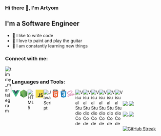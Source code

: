 ### Hi there 👋, I'm Artyom

## I'm a Software Engineer
- 💪 I like to write code
- 🎉 I love to paint and play the guitar
- 🥅 I am constantly learning new things 

### Connect with me:

[<img align="left" alt="timmy_mar | telegram" width="22px" src="https://cdn.worldvectorlogo.com/logos/telegram-1.svg" />][tg]

<br />

### Languages and Tools:

<img align="left" alt="React" width="26px" src="https://raw.githubusercontent.com/github/explore/80688e429a7d4ef2fca1e82350fe8e3517d3494d/topics/vue/vue.png" />
<img align="left" alt="Node.js" width="26px" src="https://raw.githubusercontent.com/github/explore/80688e429a7d4ef2fca1e82350fe8e3517d3494d/topics/nodejs/nodejs.png" />
<img align="left" alt="HTML5" width="26px" src="https://www.vectorlogo.zone/logos/nestjs/nestjs-icon.svg" />
<img align="left" alt="JavaScript" width="26px" src="https://raw.githubusercontent.com/github/explore/80688e429a7d4ef2fca1e82350fe8e3517d3494d/topics/javascript/javascript.png" />
<img align="left" alt="JavaScript" width="26px" src="https://www.vectorlogo.zone/logos/typescriptlang/typescriptlang-icon.svg" />

<img align="left" alt="HTML5" width="26px" src="https://raw.githubusercontent.com/github/explore/80688e429a7d4ef2fca1e82350fe8e3517d3494d/topics/html/html.png" />
<img align="left" alt="CSS3" width="26px" src="https://raw.githubusercontent.com/github/explore/80688e429a7d4ef2fca1e82350fe8e3517d3494d/topics/css/css.png" />
<img align="left" alt="Sass" width="26px" src="https://raw.githubusercontent.com/github/explore/80688e429a7d4ef2fca1e82350fe8e3517d3494d/topics/sass/sass.png" />

<img align="left" alt="Visual Studio Code" width="26px" src="https://vectorwiki.com/images/wxLRd__webstorm-icon.svg" />

<img align="left" alt="Visual Studio Code" width="26px" src="https://vectorwiki.com/images/v21Kn__swaggerhub.svg" />
<img align="left" alt="Visual Studio Code" width="26px" src="https://cdn.worldvectorlogo.com/logos/docker.svg" />
<img align="left" alt="Visual Studio Code" width="26px" src="https://cdn.worldvectorlogo.com/logos/postgresql.svg" />
<img align="left" alt="Visual Studio Code" width="26px" src="https://cdn.worldvectorlogo.com/logos/mongodb-icon-1.svg" />
<img align="left" alt="Visual Studio Code" width="26px" src="https://cdn.worldvectorlogo.com/logos/stack-overflow.svg" />

<br />
<br />
<a href="https://github.com/anuraghazra/github-readme-stats">
  <img height=200 align="center" src="https://github-readme-stats.vercel.app/api?username=vanholler" />
</a>
<a href="https://github.com/anuraghazra/convoychat">
  <img height=200 align="center" src="https://github-readme-stats.vercel.app/api/top-langs?username=vanholler&layout=compact&langs_count=8&card_width=320" />
</a>
<br />
<br />
<a href="https://github.com/vanholler/Design-Patterns">
  <img align="center" src="https://github-readme-stats.vercel.app/api/pin/?username=vanholler&repo=Design-Patterns" />
</a>
<a href="https://github.com/vanholler/Airbnb-JavaScript-Style-Guide">
  <img align="center" src="https://github-readme-stats.vercel.app/api/pin/?username=vanholler&repo=Airbnb-JavaScript-Style-Guide" />
</a>

[tg]: https://t.me/timmy_mar
[vk]: https://vk.com/timartinov123
<br />
[![GitHub Streak](https://streak-stats.demolab.com?user=vanholler&theme=react&hide_border=true&border_radius=10&date_format=j%2Fn%5B%2FY%5D)](https://git.io/streak-stats)
